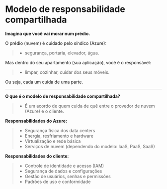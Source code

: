 # **Modelo de responsabilidade compartilhada**

**Imagina que você vai morar num prédio.**

O prédio (nuvem) é cuidado pelo síndico (Azure):  
> - segurança, portaria, elevador, água.

Mas dentro do seu apartamento (sua aplicação), você é o responsável:  
> - limpar, cozinhar, cuidar dos seus móveis.

Ou seja, cada um cuida de uma parte.

---

**O que é o modelo de responsabilidade compartilhada?**
> - É um acordo de quem cuida de quê entre o provedor de nuvem (Azure) e o cliente.

**Responsabilidades do Azure:**
> - Segurança física dos data centers
> - Energia, resfriamento e hardware
> - Virtualização e rede básica
> - Serviços de nuvem (dependendo do modelo: IaaS, PaaS, SaaS)

**Responsabilidades do cliente:**
> - Controle de identidade e acesso (IAM)
> - Segurança de dados e configurações
> - Gestão de usuários, senhas e permissões
> - Padrões de uso e conformidade